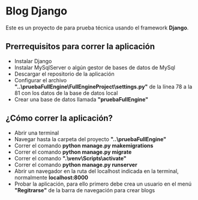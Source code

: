 # Blog Django

Este es un proyecto de para prueba técnica usando el framework **Django**.



## Prerrequisitos para correr la aplicación

 - Instalar Django
 - Instalar MySqlServer o algún gestor de bases de datos de MySql
 - Descargar el repositorio de la aplicación
 - Configurar el archivo **"..\pruebaFullEngine\FullEngineProject\settings.py"** de la línea 78 a la 81 con los datos de la base de datos local
 - Crear una base de datos llamada **"pruebaFullEngine"**

## ¿Cómo correr la aplicación?

 - Abrir una terminal
 - Navegar hasta la carpeta del proyecto **"..\pruebaFullEngine"**
 - Correr el comando **python manage.py makemigrations**
 - Correr el comando **python manage.py migrate**
 - Correr el comando **".\venv\Scripts\activate"**
 - Correr el comando **python manage.py runserver**
 - Abrir un navegador en la ruta del localhost indicada en la terminal, normalmente **localhost:8000**
 - Probar la aplicación, para ello primero debe crea un usuario en el menú  **"Regitrarse"** de la barra de navegación para crear blogs